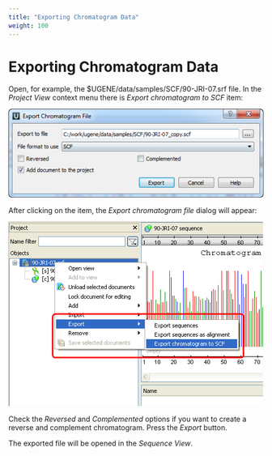 ```yaml
---
title: "Exporting Chromatogram Data"
weight: 100
---
```



# Exporting Chromatogram Data

Open, for example, the $UGENE/data/samples/SCF/90-JRI-07.srf file. In the _Project View_ context menu there is _Export chromatogram to SCF_ item:


![](/images/65929561/65929562.png)

After clicking on the item, the _Export chromatogram file_ dialog will appear:


![](/images/65929561/65929563.png)

Check the _Reversed_ and _Complemented_ options if you want to create a reverse and complement chromatogram. Press the _Export_ button.

The exported file will be opened in the _Sequence View_.
